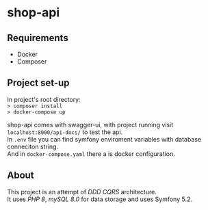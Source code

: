 # shop-api
## Requirements
- Docker
- Composer
## Project set-up
In project's root directory:\
`> composer install`\
`> docker-compose up`

shop-api comes with swagger-ui, with project running visit
`localhost:8000/api-docs/`
to test the api.\
In `.env` file you can find symfony enviroment variables with database conneciton string. \
And in `docker-compose.yaml` there a is docker configuration.
## About
This project is an attempt of _DDD CQRS_ architecture. \
It uses _PHP 8_, _mySQL 8.0_ for data storage and uses Symfony 5.2.

